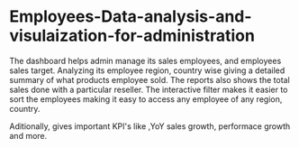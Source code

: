 # Employees-Data-analysis-and-visulaization-for-administration
The dashboard helps admin manage its sales employees, and employees sales target. Analyzing its employee region, country wise giving a detailed summary of what products employee sold. The reports also shows the total sales done with a particular reseller. The interactive filter makes it easier to sort the employees making it easy to access any employee of any region, country.

Aditionally, gives important KPI's like ,YoY sales growth, performace growth and more.
